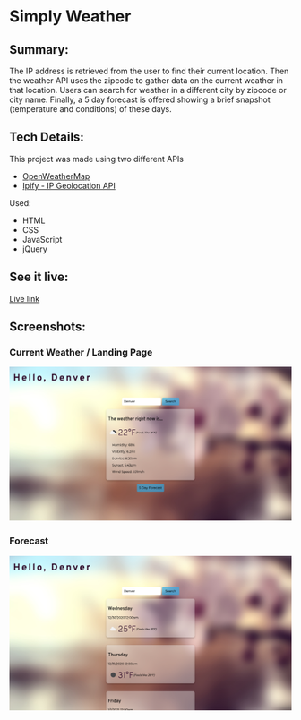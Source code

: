 # Simply Weather

## Summary:

The IP address is retrieved from the user to find their current location. Then the weather API uses the zipcode to gather data on the current weather in that location. Users can search for weather in a different city by zipcode or city name. Finally, a 5 day forecast is offered showing a brief snapshot (temperature and conditions) of these days. 

## Tech Details:

This project was made using two different APIs
*   [OpenWeatherMap](https://openweathermap.org/)
*   [Ipify - IP Geolocation API](https://geo.ipify.org/)

Used:
*   HTML
*   CSS
*   JavaScript
*   jQuery

## See it live:

[Live link](https://tatiab-dev.github.io/weather-app/)

## Screenshots:

### Current Weather / Landing Page
![Homepage Screenshot](/screenshots/current-weather.png)

### Forecast
![Forecast Screenshot](/screenshots/forecast.png)